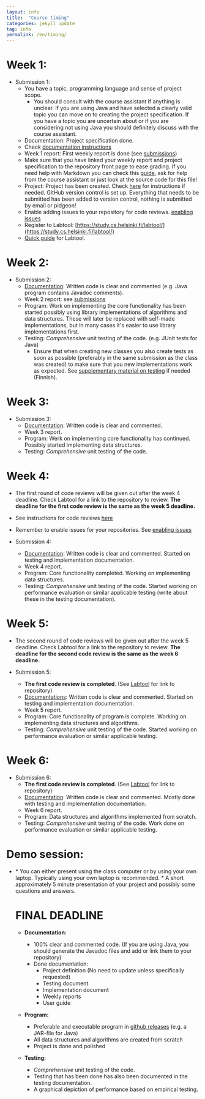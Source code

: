 ```yaml
---
layout: info
title:  "Course timing"
categories: jekyll update
tag: info
permalink: /en/timing/
---
```


# Week 1:

* Submission 1: **<script>document.write(enString(timing["dl1"].date));</script>**
    * You have a topic, programming language and sense of project scope.
      * You should consult with the course assistant if anything is unclear. If you are using Java and have selected a clearly valid topic you can move on to creating the project specification. If you have a topic you are uncertain about or if you are considering not using Java you should definitely discuss with the course assistant.
    * Documentation: Project specification done.
    * Check [documentation instructions](../documentation/)
    * Week 1 report: First weekly report is done (see [submissions](../submissions/))
    * Make sure that you have linked your weekly report and project specification to the repository front page to ease grading. If you need help with Markdown you can check this [guide](https://guides.github.com/features/mastering-markdown/), ask for help from the course assistant or just look at the source code for this file!
    * Project: Project has been created. Check [here](../maven-gradle/) for instructions if needed. GitHub version control is set up. Everything that needs to be submitted has been added to version control, nothing is submitted by email or pidgeon!
    * Enable adding issues to your repository for code reviews. [enabling issues](../issues/)
    * Register to Labtool: [https://study.cs.helsinki.fi/labtool/](https://study.cs.helsinki.fi/labtool/)
    * [Quick guide](../labtool/) for Labtool.

# Week 2:

* Submission 2: **<script>document.write(enString(timing["dl2"].date));</script>**
    * [Documentation](../documentation/): Written code is clear and commented (e.g. Java program contains Javadoc comments).
    * Week 2 report: see [submissions](../submissions/)
    * Program: Work on implementing the core functionality has been started possibly using library implementations of algorithms and data structures. These will later be replaced with self-made implementations, but in many cases it's easier to use library implementations first.
    * Testing: *Comprehensive* unit testing of the code. (e.g. JUnit tests for Java)
		* Ensure that when creating new classes you also create tests as soon as possible (preferably in the same submission as the class was created) to make sure that you new implementations work as expected. See [supplementary material on testing](https://github.com/TiraLabra/Testing-and-rmq) if needed (Finnish).

# Week 3:

* Submission 3: **<script>document.write(enString(timing["dl3"].date));</script>**
    * [Documentation](../docuementation/): Written code is clear and commented.
    * Week 3 report.
    * Program: Werk on implementing core functionality has continued. Possibly started implementing data structures.
    * Testing: *Comprehensive* unit testing of the code.

# Week 4:

* The first round of code reviews will be given out after the week 4 deadline. Check Labtool for a link to the repository to review. **The deadline for the first code review is the same as the week 5 deadline.**
* See instructions for code reviews [here](../peer_review/)
* Remember to enable issues for your repositories. See [enabling issues](../issues/)

* Submission 4: **<script>document.write(enString(timing["dl4"].date));</script>**
    * [Documentation](../documentation/): Written code is clear and commented. Started on testing and implementation documentation.
    * Week 4 report.
    * Program: Core functionality completed. Working on implementing data structures.
    * Testing: *Comprehensive* unit testing of the code. Started working on performance evaluation or similar applicable testing (write about these in the testing documentation).

# Week 5:

* The second round of code reviews will be given out after the week 5 deadline. Check Labtool for a link to the repository to review. **The deadline for the second code review is the same as the week 6 deadline.**

* Submission 5: **<script>document.write(enString(timing["dl5"].date));</script>**
   * **The first code review is completed**. (See [Labtool](https://study.cs.helsinki.fi/labtool/) for link to repository)
   * [Documentations](../documentation/): Written code is clear and commented. Started on testing and implementation documentation.
   * Week 5 report.
   * Program: Core functionality of program is complete. Working on implementing data structures and algorithms.
   * Testing: *Comprehensive* unit testing of the code. Started working on performance evaluation or similar applicable testing.

# Week 6:

* Submission 6: **<script>document.write(enString(timing["dl6"].date));</script>**
   * **The first code review is completed**. (See [Labtool](https://study.cs.helsinki.fi/labtool/) for link to repository)
   * [Documentation](../documentation/): Written code is clear and commented. Mostly done with testing and implementation documentation.
   * Week 6 report.
   * Program: Data structures and algorithms implemented from scratch.
   * Testing: *Comprehensive* unit testing of the code. Work done on performance evaluation or similar applicable testing.

# Demo session:

* <script>
  if (timing["demo"]) {
    document.write("Time and place: " + enEvent(timing["demo"]));
  } else {
    document.write("The exact time and date will be available later.")
  }
</script>
* You can either present using the class computer or by using your own laptop. Typically using your own laptop is recommended.
* A short approximately 5 minute presentation of your project and possibly some questions and answers.

# FINAL DEADLINE

**<script>document.write(enString(timing["end"].date));</script>**

* **Documentation:**
    * 100% clear and commented code. (If you are using Java, you should generate the Javadoc files and add or link them to your repository)
    * Done documentation:
         * Project definition (No need to update unless specifically requested)
         * Testing document
         * Implementation document
         * Weekly reports
         * User guide

* **Program:**
    * Preferable and executable program in [github releases](https://help.github.com/en/articles/creating-releases) (e.g. a JAR-file for Java)
    * All data structures and algorithms are created from scratch
    * Project is done and polished

* **Testing:**
    * *Comprehensive* unit testing of the code.
    * Testing that has been done has also been documented in the testing documentation.
    * A graphical depiction of performance based on empirical testing.
